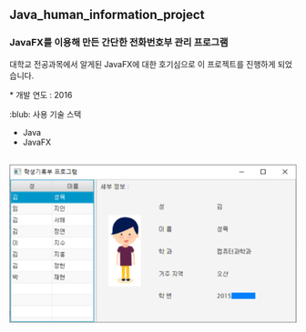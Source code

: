 <h2>Java_human_information_project</h2>

<h3>JavaFX를 이용해 만든 간단한 전화번호부 관리 프로그램</h3>
<p>대학교 전공과목에서 알게된 JavaFX에 대한 호기심으로 이 프로젝트를 진행하게 되었습니다.</p>

<p>* 개발 연도 : 2016</p>

:blub: 사용 기술 스택
- Java <br/>
- JavaFX


<br/>
<img src="https://github.com/ksm1538/projectImagesRepo/blob/main/Java_human_information_project/main.png" />
